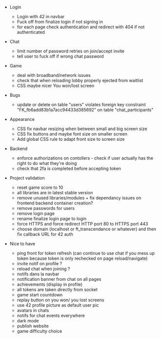 - Login
    - Login with 42 in navbar
    - Fuck off from finalize login if not signing in
	- for each page check authentication and redirect with 404 if not authenticated

- Chat
    - limit number of password retries on join/accept invite
    - tell user to fuck off if wrong chat password

- Game

  - deal with broadband/network issues
  - check that when reloading lobby properly ejected from waitlist
  - CSS maybe nicer You won/lost screen

- Bugs

  - update or delete on table \"users\" violates foreign key constraint \"FK_fb6add83b1a7acc94433d385692\" on table \"chat_participants\"

- Appearance

  - CSS fix navbar resizing when between small and big screen size
  - CSS fix buttons and maybe font size on smaller screen
  - Add global CSS rule to adapt front size to screen size

- Backend

  - enforce authorizations on contollers - check if user actually has the right to do what they're doing
  - check that 2fa is completed before accepting token

- Project validation

  - reset game score to 10
  - all libraries are in latest stable version
  - remove unused libraries/modules + fix dependancy issues on frontend backend container creation?
  - remove passwords for users
  - remove login page
  - rename finalize login page to login
  - force HTTPS and force redirect HTTP port 80 to HTTPS port 443
  - choose domain (localhost or ft_transcendance or whatever) and then fix callback URL for 42 auth

- Nice to have
  - ping front for token refresh (can continue to use chat if you mess up token because token is only rechecked on page reload/navigate)
  - invite notif on profile ?
  - reload chat when joining ?
  - notifs dans la navbar
  - notification banner from chat on all pages
  - achievements (display in profile)
  - all tokens are taken directly from socket
  - game start countdown
  - replay button on you won/ you lost screens
  - use 42 profile picture as default user pic
  - avatars in chats
  - notifs for chat events everywhere
  - dark mode
  - publish website
  - game difficulty choice
